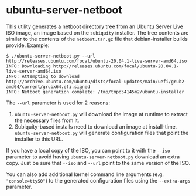 # ubuntu-server-netboot
This utility generates a netboot directory tree from an Ubuntu Server Live ISO image, an image based on the `subiquity` installer. The tree contents are similar to the contents of the `netboot.tar.gz` file that debian-installer builds provide. Example:

```
$ ./ubuntu-server-netboot.py --url http://releases.ubuntu.com/focal/ubuntu-20.04.1-live-server-amd64.iso
INFO: Downloading http://releases.ubuntu.com/focal/ubuntu-20.04.1-live-server-amd64.iso
INFO: Attempting to download http://archive.ubuntu.com/ubuntu/dists/focal-updates/main/uefi/grub2-amd64/current/grubx64.efi.signed
INFO: Netboot generation complete: /tmp/tmpo54145m2/ubuntu-installer
```

The `--url` parameter is used for 2 reasons:

1. `ubuntu-server-netboot.py` will download the image at runtime to extract the necessary files from it.
1. Subiquity-based installs need to download an image at install-time. `ubuntu-server-netboot.py` will generate configuration files that point the installer to this URL.

If you have a local copy of the ISO, you can point to it with the `--iso` parameter to avoid having `ubuntu-server-netboot.py` download an extra copy. Just be sure that `--iso` and `--url` point to the same version of the ISO.

You can also add additional kernel command line arguments (e.g. `"console=ttyS0"`) to the generated configuration files using the `--extra-args` parameter.
